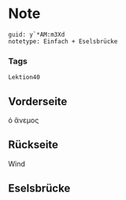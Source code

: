 # Note
```
guid: y`*AM:m3Xd
notetype: Einfach + Eselsbrücke
```

### Tags
```
Lektion40
```

## Vorderseite
ὁ ἄνεμος

## Rückseite
Wind

## Eselsbrücke


